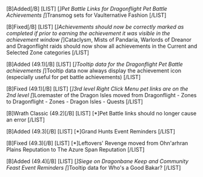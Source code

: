 [B]Added[/B]
[LIST]
[*]Pet Battle Links for Dragonflight Pet Battle Achievements
[*]Transmog sets for Vaulternative Fashion
[/LIST]

[B]Fixed[/B]
[LIST]
[*]Achievements should now be correctly marked as completed if prior to earning the achievement it was visible in the achievement window
[*]Cataclysm, Mists of Pandaria, Warlords of Dreanor and Dragonflight raids should now show all achievements in the Current and Selected Zone categories
[/LIST]

[B]Added (49.1)[/B]
[LIST]
[*]Tooltip data for the Dragonflight Pet Battle achievements
[*]Tooltip data now always display the achievement icon (especially useful for pet battle achievements)
[/LIST]

[B]Fixed (49.1)[/B]
[LIST]
[*]3rd level Right Click Menu pet links are on the 2nd level
[*]Loremaster of the Dragon Isles moved from Dragonflight - Zones to Dragonflight - Zones - Dragon Isles - Quests
[/LIST]

[B]Wrath Classic (49.2)[/B]
[LIST]
[*]Pet Battle links should no longer cause an error
[/LIST]

[B]Added (49.3)[/B]
[LIST]
[*]Grand Hunts Event Reminders
[/LIST]

[B]Fixed (49.3)[/B]
[LIST]
[*]Leftovers' Revenge moved from Ohn'arhran Plains Reputation to The Azure Span Reputation
[/LIST]

[B]Added (49.4)[/B]
[LIST]
[*]Siege on Dragonbane Keep and Community Feast Event Reminders
[*]Tooltip data for Who's a Good Bakar?
[/LIST]
